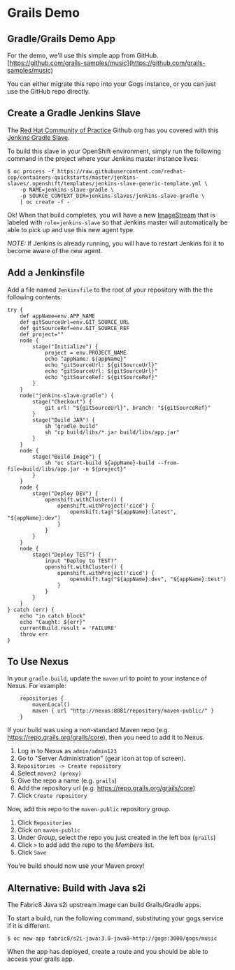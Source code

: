 # Grails Demo

## Gradle/Grails Demo App

For the demo, we'll use this simple app from GitHub.
[https://github.com/grails-samples/music](https://github.com/grails-samples/music)

You can either migrate this repo into your Gogs instance, or you can just use the GitHub repo directly.

## Create a Gradle Jenkins Slave

 The [Red Hat Community of Practice](https://github.com/redhat-cop) Github org has you covered with this [Jenkins Gradle Slave](https://github.com/redhat-cop/containers-quickstarts/tree/master/jenkins-slaves/jenkins-slave-gradle).

To build this slave in your OpenShift environment, simply run the following command in the project where your Jenkins master instance lives:

```
$ oc process -f https://raw.githubusercontent.com/redhat-cop/containers-quickstarts/master/jenkins-slaves/.openshift/templates/jenkins-slave-generic-template.yml \
    -p NAME=jenkins-slave-gradle \
    -p SOURCE_CONTEXT_DIR=jenkins-slaves/jenkins-slave-gradle \
    | oc create -f -
```

Ok!  When that build completes, you will have a new [ImageStream](https://docs.okd.io/latest/architecture/core_concepts/builds_and_image_streams.html#image-streams) that is labeled with `role=jenkins-slave` so that Jenkins master will automatically be able to pick up and use this new agent type.

*NOTE:* If Jenkins is already running, you will have to restart Jenkins for it to become aware of the new agent.

## Add a Jenkinsfile

Add a file named `Jenkinsfile` to the root of your repository with the the following contents:

```
try {
    def appName=env.APP_NAME
    def gitSourceUrl=env.GIT_SOURCE_URL
    def gitSourceRef=env.GIT_SOURCE_REF
    def project=""
    node {
        stage("Initialize") {
            project = env.PROJECT_NAME
            echo "appName: ${appName}"
            echo "gitSourceUrl: ${gitSourceUrl}"
            echo "gitSourceUrl: ${gitSourceUrl}"
            echo "gitSourceRef: ${gitSourceRef}"
        }
    }
    node("jenkins-slave-gradle") {
        stage("Checkout") {
            git url: "${gitSourceUrl}", branch: "${gitSourceRef}"
        }
        stage("Build JAR") {
            sh "gradle build"
            sh "cp build/libs/*.jar build/libs/app.jar"
        }
    }
    node {
        stage("Build Image") {
            sh "oc start-build ${appName}-build --from-file=build/libs/app.jar -n ${project}"
        }
    }
    node {
        stage("Deploy DEV") {
            openshift.withCluster() {
                openshift.withProject('cicd') {
                    openshift.tag("${appName}:latest", "${appName}:dev")
                }
            }
        }
    }
    node {
        stage("Deploy TEST") {
            input "Deploy to TEST?"
            openshift.withCluster() {
                openshift.withProject('cicd') {
                    openshift.tag("${appName}:dev", "${appName}:test")
                }
            }
        }
    }
} catch (err) {
    echo "in catch block"
    echo "Caught: ${err}"
    currentBuild.result = 'FAILURE'
    throw err
}
```

## To Use Nexus

In your `gradle.build`, update the `maven` url to point to your instance of Nexus.  For example:

```
    repositories {
        mavenLocal()
        maven { url "http://nexus:8081/repository/maven-public/" }
    }
```

If your build was using a non-standard Maven repo (e.g. https://repo.grails.org/grails/core), then you need
to add it to Nexus.

1. Log in to Nexus as `admin/admin123`
2. Go to "Server Administration" (gear icon at top of screen).
3. `Repositories -> Create repository`
4. Select `maven2 (proxy)`
5. Give the repo a name (e.g. `grails`)
6. Add the repository url (e.g. https://repo.grails.org/grails/core)
7. Click `Create repository`

Now, add this repo to the `maven-public` repository group.

1. Click `Repositories`
2. Click on `maven-public`
3. Under *Group*, select the repo you just created in the left box (`grails`)
4. Click `>` to add add the repo to the *Members* list.
5. Click `Save`

You're build should now use your Maven proxy!

## Alternative: Build with Java s2i

The Fabric8 Java s2i upstream image can build Grails/Gradle apps.

To start a build, run the following command, substituting your gogs service if it is different.

```
$ oc new-app fabric8/s2i-java:3.0-java8~http://gogs:3000/gogs/music
```

When the app has deployed, create a route and you should be able to access your grails app.